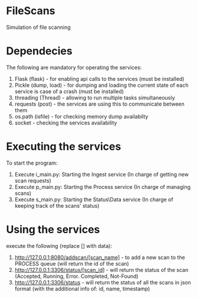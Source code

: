 # FileScans
Simulation of file scanning

# Dependecies
The following are mandatory for operating the services:
1. Flask (flask) - for enabling api calls to the services (must be installed)
2. Pickle (dump, load) - for dumping and loading the current state of each service is case of a crash (must be installed)
3. threading (Thread) - allowing to run multiple tasks simultaneously 
4. requests (post) - the services are using this to communicate between them
5. os.path (isfile) - for checking memory dump availabilty
6. socket - checking the services availability 

# Executing the services
To start the program:
1. Execute i_main.py: Starting the Ingest service (In charge of getting new scan requests)
2. Execute p_main.py: Starting the Process service (In charge of managing scans)
4. Execute s_main.py: Starting the Status\Data service (In charge of keeping track of the scans' status)

# Using the services
execute the following (replace [] with data):
1. http://127.0.0.1:8080/addscan/[scan_name] - to add a new scan to the PROCESS queue (will return the id of the scan)
2. http://127.0.0.1:3306/status/[scan_id] - will return the status of the scan (Accepted, Running, Error. Completed, Not-Found)
3. http://127.0.0.1:3306/status - will return the status of all the scans in json format (with the additional info of: id, name, timestamp)
